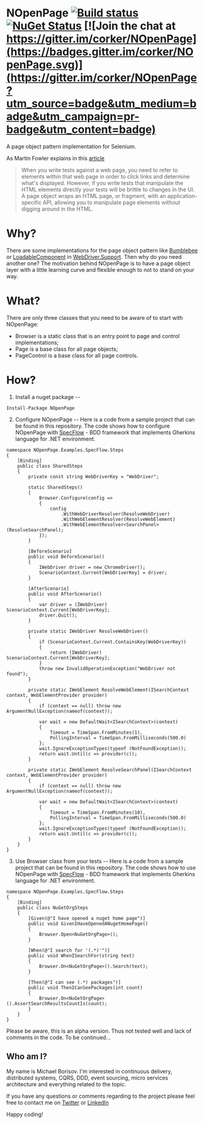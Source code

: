 # NOpenPage [![Build status](https://ci.appveyor.com/api/projects/status/p4f9evyjh6rs9hgt?svg=true)](https://ci.appveyor.com/project/corker/nopenpage) [![NuGet Status](http://img.shields.io/nuget/v/NOpenPage.svg?style=flat)](https://www.nuget.org/packages/NOpenPage/) [![Join the chat at https://gitter.im/corker/NOpenPage](https://badges.gitter.im/corker/NOpenPage.svg)](https://gitter.im/corker/NOpenPage?utm_source=badge&utm_medium=badge&utm_campaign=pr-badge&utm_content=badge)

A page object pattern implementation for Selenium.

As Martin Fowler explains in this  [article](http://martinfowler.com/bliki/PageObject.html)

> When you write tests against a web page, you need to refer to elements within that web page in order to click links and determine what's displayed. However, if you write tests that manipulate the HTML elements directly your tests will be brittle to changes in the UI. A page object wraps an HTML page, or fragment, with an application-specific API, allowing you to manipulate page elements without digging around in the HTML.

Why?
====

There are some implementations for the page object pattern like [Bumblebee](https://www.nuget.org/packages/Bumblebee.Automation) or [LoadableComponent](https://github.com/SeleniumHQ/selenium/wiki/LoadableComponent) in [WebDriver.Support](https://www.nuget.org/packages/Selenium.Support/). Then why do you need another one? The motivation behind NOpenPage is to have a page object layer with a little learning curve and flexible enough to not to stand on your way.

What?
====

There are only three classes that you need to be aware of to start with NOpenPage:
- Browser is a static class that is an entry point to page and control implementations;
- Page is a base class for all page objects;
- PageControl is a base class for all page controls.

How?
====

1. Install a nuget package
--

```
Install-Package NOpenPage
```

2. Configure NOpenPage
--
Here is a code from a sample project that can be found in this repository. The code shows how to configure NOpenPage with [SpecFlow](http://www.specflow.org/) - BDD framework that implements Gherkins language for .NET environment.
```
namespace NOpenPage.Examples.SpecFlow.Steps
{
    [Binding]
    public class SharedSteps
    {
        private const string WebDriverKey = "WebDriver";

        static SharedSteps()
        {
            Browser.Configure(config =>
            {
                config
                    .WithWebDriverResolver(ResolveWebDriver)
                    .WithWebElementResolver(ResolveWebElement)
                    .WithWebElementResolver<SearchPanel>(ResolveSearchPanel);
            });
        }

        [BeforeScenario]
        public void BeforeScenario()
        {
            IWebDriver driver = new ChromeDriver();
            ScenarioContext.Current[WebDriverKey] = driver;
        }

        [AfterScenario]
        public void AfterScenario()
        {
            var driver = (IWebDriver) ScenarioContext.Current[WebDriverKey];
            driver.Quit();
        }

        private static IWebDriver ResolveWebDriver()
        {
            if (ScenarioContext.Current.ContainsKey(WebDriverKey))
            {
                return (IWebDriver) ScenarioContext.Current[WebDriverKey];
            }
            throw new InvalidOperationException("WebDriver not found");
        }

        private static IWebElement ResolveWebElement(ISearchContext context, WebElementProvider provider)
        {
            if (context == null) throw new ArgumentNullException(nameof(context));

            var wait = new DefaultWait<ISearchContext>(context)
            {
                Timeout = TimeSpan.FromMinutes(1),
                PollingInterval = TimeSpan.FromMilliseconds(500.0)
            };
            wait.IgnoreExceptionTypes(typeof (NotFoundException));
            return wait.Until(c => provider(c));
        }

        private static IWebElement ResolveSearchPanel(ISearchContext context, WebElementProvider provider)
        {
            if (context == null) throw new ArgumentNullException(nameof(context));

            var wait = new DefaultWait<ISearchContext>(context)
            {
                Timeout = TimeSpan.FromMinutes(10),
                PollingInterval = TimeSpan.FromMilliseconds(500.0)
            };
            wait.IgnoreExceptionTypes(typeof (NotFoundException));
            return wait.Until(c => provider(c));
        }
    }
}
```
3. Use Browser class from your tests
--
Here is a code from a sample project that can be found in this repository. The code shows how to use NOpenPage with [SpecFlow](http://www.specflow.org/) - BDD framework that implements Gherkins language for .NET environment.
```
namespace NOpenPage.Examples.SpecFlow.Steps
{
    [Binding]
    public class NuGetOrgSteps
    {
        [Given(@"I have opened a nuget home page")]
        public void GivenIHaveOpenedANugetHomePage()
        {
            Browser.Open<NuGetOrgPage>();
        }

        [When(@"I search for '(.*)'")]
        public void WhenISearchFor(string text)
        {
            Browser.On<NuGetOrgPage>().Search(text);
        }

        [Then(@"I can see (.*) packages")]
        public void ThenICanSeePackages(int count)
        {
            Browser.On<NuGetOrgPage>().AssertSearchResultsCountIs(count);
        }
    }
}
```

Please be aware, this is an alpha version. Thus not tested well and lack of comments in the code. To be continued...

Who am I?
--
My name is Michael Borisov. I'm interested in continuous delivery, distributed systems, CQRS, DDD, event sourcing, micro services architecture and everything related to the topic.

If you have any questions or comments regarding to the project please feel free to contact me on [Twitter](https://twitter.com/fkem) or [LinkedIn](https://www.linkedin.com/in/michaelborisov)

Happy coding!
